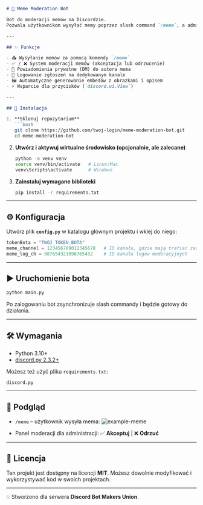 
````markdown
# 🤖 Meme Moderation Bot

Bot do moderacji memów na Discordzie.  
Pozwala użytkownikom wysyłać memy poprzez slash command `/meme`, a administracja może je akceptować lub odrzucać przy pomocy przycisków.

---

## ✨ Funkcje

- 📤 Wysyłanie memów za pomocą komendy `/meme`
- ✅ / ❌ System moderacji memów (akceptacja lub odrzucenie)
- 📩 Powiadomienia prywatne (DM) do autora mema
- 🔔 Logowanie zgłoszeń na dedykowanym kanale
- 🖼 Automatyczne generowanie embedów z obrazkami i opisem
- ⚡️ Wsparcie dla przycisków (`discord.ui.View`)

---

## 🚀 Instalacja

1. **Sklonuj repozytorium**
   ```bash
   git clone https://github.com/twoj-login/meme-moderation-bot.git
   cd meme-moderation-bot
````

2. **Utwórz i aktywuj wirtualne środowisko (opcjonalnie, ale zalecane)**

   ```bash
   python -m venv venv
   source venv/bin/activate   # Linux/Mac
   venv\Scripts\activate      # Windows
   ```

3. **Zainstaluj wymagane biblioteki**

   ```bash
   pip install -r requirements.txt
   ```

---

## ⚙️ Konfiguracja

Utwórz plik **`config.py`** w katalogu głównym projektu i wklej do niego:

```python
tokenBota = "TWÓJ_TOKEN_BOTA"
meme_channel = 123456789012345678   # ID kanału, gdzie mają trafiać zaakceptowane memy
meme_log_ch = 987654321098765432    # ID kanału logów moderacyjnych
```

---

## ▶️ Uruchomienie bota

```bash
python main.py
```

Po zalogowaniu bot zsynchronizuje slash commandy i będzie gotowy do działania.

---

## 🛠 Wymagania

* Python 3.10+
* [discord.py 2.3.2+](https://pypi.org/project/discord.py/)

Możesz też użyć pliku `requirements.txt`:

```
discord.py
```

---

## 📸 Podgląd

* `/meme` – użytkownik wysyła mema:
  ![example-meme](https://i.imgur.com/O7R0Wq8.png)

* Panel moderacji dla administracji:
  ✅ **Akceptuj** | ❌ **Odrzuć**

---

## 📜 Licencja

Ten projekt jest dostępny na licencji **MIT**.
Możesz dowolnie modyfikować i wykorzystywać kod w swoich projektach.

---

💡 Stworzono dla serwera **Discord Bot Makers Union**.

```

